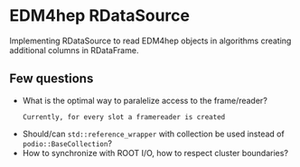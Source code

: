 # EDM4hep RDataSource

Implementing RDataSource to read EDM4hep objects in algorithms creating
additional columns in RDataFrame.


## Few questions

* What is the optimal way to paralelize access to the frame/reader?
  ```
  Currently, for every slot a framereader is created
  ```
* Should/can `std::reference_wrapper` with collection be used instead of
    `podio::BaseCollection`?
* How to synchronize with ROOT I/O, how to respect cluster boundaries?
